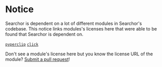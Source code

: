 # Notice

Searchor is dependent on a lot of different modules in Searchor's codebase. This notice links modules's licenses here that were able to be found that Searchor is dependent on.

[`pyperclip`](https://github.com/asweigart/pyperclip/blob/master/LICENSE.txt)
[`click`](https://github.com/pallets/click/blob/main/LICENSE.rst)

Don't see a module's license here but you know the license URL of the module? [Submit a pull request](https://github.com/ArjunSharda/Searchor/pulls)!
